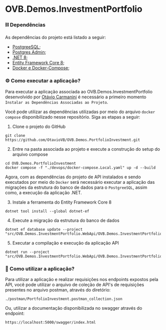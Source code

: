 ﻿# OVB.Demos.InvestmentPortfolio

### :chains: Dependências

As dependências do projeto está listado a seguir:
- [PostgreeSQL](https://www.postgresql.org/);
- [Postgres Admin](https://www.pgadmin.org/);
- [.NET 8](https://dotnet.microsoft.com/pt-br/download/dotnet/8.0);
- [Entity Framework Core 8](https://learn.microsoft.com/pt-br/ef/core/get-started/overview/install);
- [Docker e Docker-Compose](https://docs.docker.com/);

### :gear: Como executar a aplicação?

Para executar a aplicação associada ao OVB.Demos.InvestmentPortfolio desenvolvido por [Otávio Carmanini](https://www.linkedin.com/in/otaviovillasboassimoncinicarmanini/) é necessário a primeiro momento `Instalar as Dependências Associadas ao Projeto`.

Você pode utilizar as dependências utilizadas por meio do arquivo `docker compose` disponibilizado nesse repositório. Siga as etapas a seguir:

1. Clone o projeto do GitHub

```
git clone https://github.com/OtavioVB/OVB.Demos.PortfolioInvestment.git
```

2. Entre na pasta associada ao projeto e execute a construção do setup do arquivo compose

```
cd OVB.Demos.PortfolioInvestment
docker compose -f "./devops/docker-compose.Local.yaml" up -d --build
```

Agora, com as dependências do projeto de API instalados e sendo executados por meio do `Docker` será necessário executar a aplicação das migrações da estrutura do banco de dados para o `PostgreeSQL`, assim como, a execução da aplicação .NET.

3. Instale a ferramenta do Entity Framework Core 8

```
dotnet tool install --global dotnet-ef
```

4. Execute a migração da estrutura do banco de dados

```
dotnet ef database update --project "src/OVB.Demos.InvestmentPortfolio.WebApi/OVB.Demos.InvestmentPortfolio.WebApi.csproj"
```

5. Executar a compilação e execução da aplicação API

```
dotnet run --project "src/OVB.Demos.InvestmentPortfolio.WebApi/OVB.Demos.InvestmentPortfolio.WebApi.csproj"
```


### :rocket: Como utilizar a aplicação?

Para utilizar a aplicação e realizar requisições nos endpoints expostos pela API, você pode utilizar o arquivo de coleção de API's de requisições presentes no arquivo postman, através do diretório:

```
./postman/PortfolioInvestment.postman_collection.json
```

Ou, utilizar a documentação disponibilizada no swagger através do endpoint:

```
https://localhost:5000/swagger/index.html
```